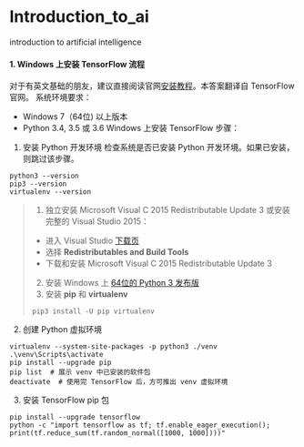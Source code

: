 # Introduction_to_ai
introduction to artificial intelligence
#### 1. Windows 上安装 TensorFlow 流程
对于有英文基础的朋友，建议直接阅读官网[安装教程](https://www.tensorflow.org/install/pip?lang=python3)。本答案翻译自 TensorFlow 官网。
系统环境要求：
 - Windows 7（64位) 以上版本
 - Python 3.4, 3.5 或 3.6
Windows 上安装 TensorFlow 步骤：
1. 安装 Python 开发环境
检查系统是否已安装 Python 开发环境。如果已安装，则跳过该步骤。
```shell
python3 --version
pip3 --version
virtualenv --version
```
> 1) 独立安装 Microsoft Visual C   2015 Redistributable Update 3 或安装完整的 Visual Studio 2015：
> - 进入 Visual Studio [下载页](https://visualstudio.microsoft.com/vs/older-downloads/)
> - 选择 **Redistributables and Build Tools**
> - 下载和安装 Microsoft Visual C   2015 Redistributable Update 3
> 2) 安装 Windows 上 [64位的 Python 3 发布版](https://www.python.org/downloads/windows/)
>  3) 安装 **pip** 和 **virtualenv**
>  ```shell
>  pip3 install -U pip virtualenv
>  ```
2. 创建 Python 虚拟环境
```shell
virtualenv --system-site-packages -p python3 ./venv
.\venv\Scripts\activate
pip install --upgrade pip
pip list  # 展示 venv 中已安装的软件包
deactivate  # 使用完 TensorFlow 后，方可推出 venv 虚拟环境
```
3. 安装 TensorFlow pip 包
```shell
pip install --upgrade tensorflow
python -c "import tensorflow as tf; tf.enable_eager_execution(); print(tf.reduce_sum(tf.random_normal([1000, 1000])))"
```
